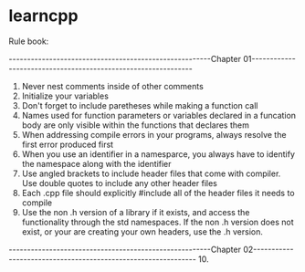 # learncpp

Rule book:

-------------------------------------------------------Chapter 01--------------------------------------------------------------
  1. Never nest comments inside of other comments
  2. Initialize your variables
  3. Don't forget to include paretheses while making a function call
  4. Names used for function parameters or variables declared in a funcation body are only visible within the functions that
     declares them
  5. When addressing compile errors in your programs, always resolve the first error produced first
  6. When you use an identifier in a namesparce, you always have to identify the namespace along with the identifier
  7. Use angled brackets to include header files that come with compiler. Use double quotes to include any other header files
  8. Each .cpp file should explicitly #include all of the header files it needs to compile
  9. Use the non .h version of a library if it exists, and access the functionality through the std namespaces. If the non .h 
     version does not exist, or your are creating your own headers, use the .h version.
     
-------------------------------------------------------Chapter 02--------------------------------------------------------------
  10. 
